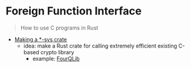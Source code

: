 # Foreign Function Interface
> How to use C programs in Rust

* [Making a *-sys crate](https://kornel.ski/rust-sys-crate)
    * idea: make a Rust crate for calling extremely efficient existing C-based crypto library
        * example: [FourQLib](https://github.com/Microsoft/FourQlib)
